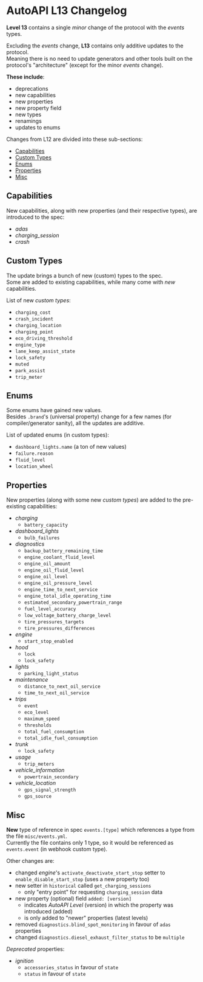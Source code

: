 # AutoAPI L13 Changelog

**Level 13** contains a single _minor_ change of the protocol with the _events_ types.  

Excluding the _events_ change, **L13** contains only additive updates to the protocol.  
Meaning there is no need to update generators and other tools built on the protocol's "architecture" (except for the minor _events_ change).

**These include**:  
- deprecations  
- new capabilities  
- new properties  
- new property field  
- new types  
- renamings  
- updates to enums  

Changes from L12 are divided into these sub-sections:
* [Capabilities](#capabilities)
* [Custom Types](#custom-types)
* [Enums](#enums)
* [Properties](#properties)
* [Misc](#misc)


## Capabilities

New capabilities, along with new properties (and their respective types), are introduced to the spec:

- _adas_
- *charging_session*
- _crash_


## Custom Types

The update brings a bunch of new (custom) types to the spec.  
Some are added to existing capabilities, while many come with _new_ capabilities.  

List of new _custom types_:

- `charging_cost`
- `crash_incident`
- `charging_location`
- `charging_point`
- `eco_driving_threshold`
- `engine_type`
- `lane_keep_assist_state`
- `lock_safety`
- `muted`
- `park_assist`
- `trip_meter`


## Enums

Some enums have gained new values.  
Besides `.brand`'s (universal property) change for a few names (for compiler/generator sanity), all the updates are additive.

List of updated enums (in custom types):

- `dashboard_lights.name` (a ton of new values)
- `failure.reason`
- `fluid_level`
- `location_wheel`


## Properties

New properties (along with some new _custom types_) are added to the pre-existing capabilities:

- _charging_
  - `battery_capacity`
- *dashboard_lights*
  - `bulb_failures`
- _diagnostics_
  - `backup_battery_remaining_time`
  - `engine_coolant_fluid_level`
  - `engine_oil_amount`
  - `engine_oil_fluid_level`
  - `engine_oil_level`
  - `engine_oil_pressure_level`
  - `engine_time_to_next_service`
  - `engine_total_idle_operating_time`
  - `estimated_secondary_powertrain_range`
  - `fuel_level_accuracy`
  - `low_voltage_battery_charge_level`
  - `tire_pressures_targets`
  - `tire_pressures_differences`
- _engine_
  - `start_stop_enabled`
- _hood_
  - `lock`
  - `lock_safety`
- _lights_
  - `parking_light_status`
- _maintenance_
  - `distance_to_next_oil_service`
  - `time_to_next_oil_service`
- _trips_
  - `event`
  - `eco_level`
  - `maximum_speed`
  - `thresholds`
  - `total_fuel_consumption`
  - `total_idle_fuel_consumption`
- _trunk_
  - `lock_safety`
- _usage_
  - `trip_meters`
- *vehicle_information*
  - `powertrain_secondary`
- *vehicle_location*
  - `gps_signal_strength`
  - `gps_source`


## Misc

**New** type of reference in spec `events.[type]` which references a type from the file `misc/events.yml`.  
Currently the file contains only 1 type, so it would be referenced as `events.event` (in webhook custom type).

Other changes are:

- changed _engine_'s `activate_deactivate_start_stop` setter to `enable_disable_start_stop` (uses a new property too)
- new setter in `historical` called `get_charging_sessions`
  - only "entry point" for requesting `charging_session` data
- new property (optional) field `added: [version]`
  - indicates _AutoAPI Level_ (version) in which the property was introduced (added)
  - is only added to "newer" properties (latest levels)
- removed `diagnostics.blind_spot_monitoring` in favour of `adas` properties
- changed `diagnostics.diesel_exhaust_filter_status` to be `multiple`

*Deprecated* properties:

- _ignition_
  - `accessories_status` in favour of `state`
  - `status` in favour of `state`

